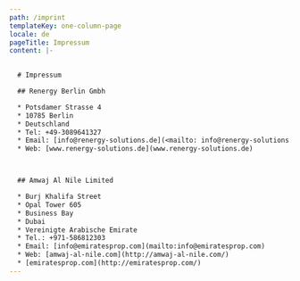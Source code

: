 ```yaml
---
path: /imprint
templateKey: one-column-page
locale: de
pageTitle: Impressum
content: |-
  

  # Impressum

  ## Renergy Berlin Gmbh

  * Potsdamer Strasse 4
  * 10785 Berlin
  * Deutschland
  * Tel: +49-3089641327
  * Email: [info@renergy-solutions.de](<mailto: info@renergy-solutions.de>)
  * Web: [www.renergy-solutions.de](www.renergy-solutions.de)



  ## Amwaj Al Nile Limited

  * Burj Khalifa Street
  * Opal Tower 605
  * Business Bay
  * Dubai
  * Vereinigte Arabische Emirate
  * Tel.: +971-586812303
  * Email: [info@emiratesprop.com](mailto:info@emiratesprop.com)
  * Web: [amwaj-al-nile.com](http://amwaj-al-nile.com/)
  * [emiratesprop.com](http://emiratesprop.com/)
---
```

